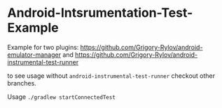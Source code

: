 # Android-Intsrumentation-Test-Example
Example for two plugins: https://github.com/Grigory-Rylov/android-emulator-manager
and https://github.com/Grigory-Rylov/android-instrumental-test-runner

to see usage without ```android-instrumental-test-runner``` checkout other branches.

Usage ```./gradlew startConnectedTest```
